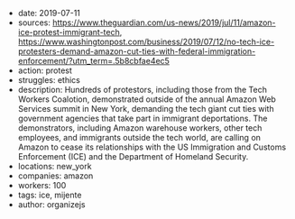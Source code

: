 - date: 2019-07-11
- sources: https://www.theguardian.com/us-news/2019/jul/11/amazon-ice-protest-immigrant-tech, https://www.washingtonpost.com/business/2019/07/12/no-tech-ice-protesters-demand-amazon-cut-ties-with-federal-immigration-enforcement/?utm_term=.5b8cbfae4ec5
- action: protest
- struggles: ethics
- description: Hundreds of protestors, including those from the Tech Workers Coalotion, demonstrated outside of the annual Amazon Web Services summit in New York, demanding the tech giant cut ties with government agencies that take part in immigrant deportations. The demonstrators, including Amazon warehouse workers, other tech employees, and immigrants outside the tech world, are calling on Amazon to cease its relationships with the US Immigration and Customs Enforcement (ICE) and the Department of Homeland Security.
- locations: new_york
- companies: amazon
- workers: 100
- tags: ice, mijente
- author: organizejs
